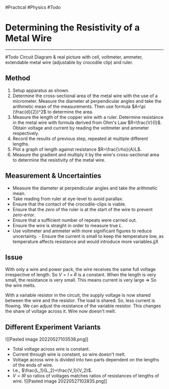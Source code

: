 #Practical #Physics #Todo 

# Determining the Resistivity of a Metal Wire
---
#Todo Circuit Diagram & real picture with cell, voltmeter, ammeter, extendable metal wire (adjustable by crocodile clip) and ruler.

## Method
1. Setup apparatus as shown.
2. Determine the cross-sectional area of the metal wire with the use of a micrometer. Measure the diameter at perpendicular angles and take the arithmetic mean of the measurements. Then use formula $A=\pi (\frac{d}{2})^2$ to determine the area.
3. Measure the length of the copper wire with a ruler. Determine resistance in the metal wire with formula derived from Ohm's Law $R=\frac{V}{I}$. Obtain voltage and current by reading the voltmeter and ammeter respectively.
4. Record the results of previous step, repeated at multiple different lengths.
5. Plot a graph of length against resistance $R=\frac{\rho}{A}L$.
6. Measure the gradient and multiply it by the wire's cross-sectional area to determine the resistivity of the metal wire.

## Measurement & Uncertainties
- Measure the diameter at perpendicular angles and take the arithmetic mean.
- Take reading from ruler at eye-level to avoid parallax.
- Ensure that the contact of the crocodile-clips is viable.
- Ensure that the *zero* of the ruler is at the start of the wire to prevent *zero-error*.
- Ensure that a sufficient number of repeats were carried out.
- Ensure the wire is straight in order to measure true $L$.
- Use voltmeter and ammeter with more significant figures to reduce uncertainty.
		- Ensure the current is small to keep the temperature low, as temperature affects resistance and would introduce more variables.jjX

## Issue
With only a wire and power pack, the wire receives the same full voltage irrespective of length. So $V=I\times R$ is a constant. When the length is very small, the resistance is very small. This means current is very large => So the wire melts.

With a variable resistor in the circuit, the supply voltage is now shared between the wire and the resistor. The load is shared. So, less current is flowing. We can adjust the resistance of the variable resistor. This changes the share of voltage across it. Wire now doesn't melt.

## Different Experiment Variants
![[Pasted image 20220527103538.png]]
- Total voltage across wire is constant.
- Current through wire is constant, so wire doesn't melt.
- Voltage across wire is divided into two parts dependent on the lengths of the ends of wire.
- I.e., $\frac{L_1}{L_2}=\frac{V_1}{V_2}$.
- $V=IR$ so ratios of voltages matches ratios of resistances of lengths of wire.
![[Pasted image 20220527102835.png]]